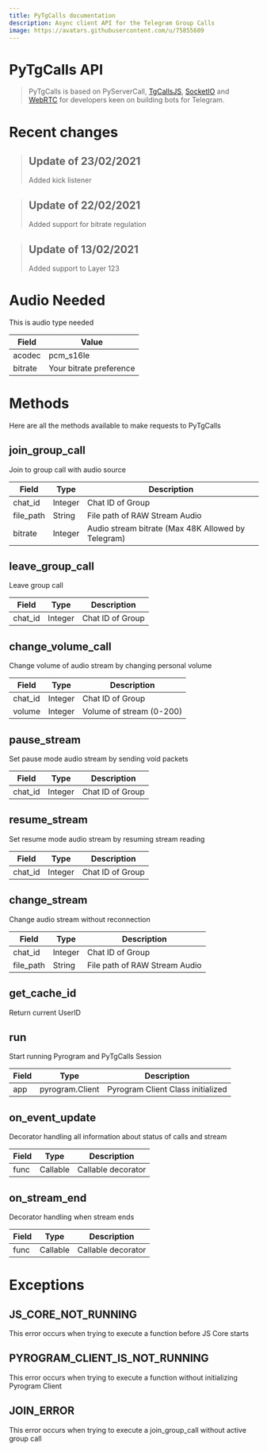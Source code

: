 ```yaml
---
title: PyTgCalls documentation
description: Async client API for the Telegram Group Calls
image: https://avatars.githubusercontent.com/u/75855609
---
```

# PyTgCalls API
> PyTgCalls is based on PyServerCall, [TgCallsJS](https://github.com/tgcallsjs/tgcalls),
> [SocketIO](https://socket.io/) and [WebRTC](https://webrtc.org/)
> for developers keen on building bots for Telegram.

# Recent changes
> ## Update of 23/02/2021
> Added kick listener

> ## Update of 22/02/2021
> Added support for bitrate regulation

> ## Update of 13/02/2021
> Added support to Layer 123

# Audio Needed
This is audio type needed

Field | Value
--- | ---
acodec | pcm_s16le
bitrate | Your bitrate preference

# Methods
Here are all the methods available to make requests to PyTgCalls

## join_group_call
Join to group call with audio source

Field | Type | Description
--- | --- | ---
chat_id | Integer | Chat ID of Group
file_path | String | File path of RAW Stream Audio
bitrate | Integer | Audio stream bitrate (Max 48K Allowed by Telegram)

## leave_group_call
Leave group call

Field | Type | Description
--- | --- | ---
chat_id | Integer | Chat ID of Group

## change_volume_call
Change volume of audio stream by changing personal volume

Field | Type | Description
--- | --- | ---
chat_id | Integer | Chat ID of Group
volume | Integer | Volume of stream (0-200)


## pause_stream
Set pause mode audio stream by sending void packets

Field | Type | Description
--- | --- | ---
chat_id | Integer | Chat ID of Group

## resume_stream
Set resume mode audio stream by resuming stream reading

Field | Type | Description
--- | --- | ---
chat_id | Integer | Chat ID of Group

## change_stream
Change audio stream without reconnection

Field | Type | Description
--- | --- | ---
chat_id | Integer | Chat ID of Group
file_path | String | File path of RAW Stream Audio

## get_cache_id
Return current UserID

## run
Start running Pyrogram and PyTgCalls Session

Field | Type | Description
--- | --- | ---
app | pyrogram.Client | Pyrogram Client Class initialized

## on_event_update
Decorator handling all information about status of calls and stream

Field | Type | Description
--- | --- | ---
func | Callable | Callable decorator

## on_stream_end
Decorator handling when stream ends

Field | Type | Description
--- | --- | ---
func | Callable | Callable decorator

# Exceptions

## JS_CORE_NOT_RUNNING
This error occurs when trying to execute a function before JS Core starts

## PYROGRAM_CLIENT_IS_NOT_RUNNING
This error occurs when trying to execute a function without initializing Pyrogram Client

## JOIN_ERROR
This error occurs when trying to execute a join_group_call without active group call
